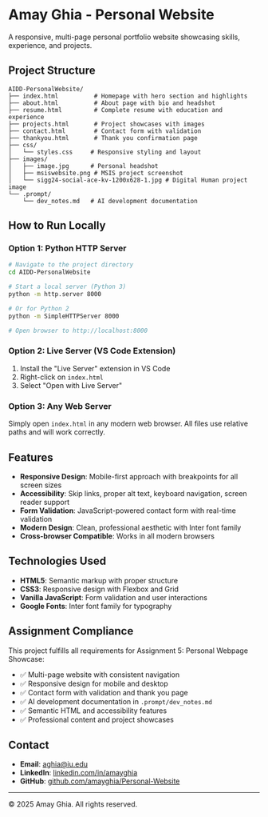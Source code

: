 # Amay Ghia - Personal Website

A responsive, multi-page personal portfolio website showcasing skills, experience, and projects.

## Project Structure

```
AIDD-PersonalWebsite/
├── index.html          # Homepage with hero section and highlights
├── about.html          # About page with bio and headshot
├── resume.html         # Complete resume with education and experience
├── projects.html       # Project showcases with images
├── contact.html        # Contact form with validation
├── thankyou.html       # Thank you confirmation page
├── css/
│   └── styles.css     # Responsive styling and layout
├── images/
│   ├── image.jpg      # Personal headshot
│   ├── msiswebsite.png # MSIS project screenshot
│   └── sigg24-social-ace-kv-1200x628-1.jpg # Digital Human project image
└── .prompt/
    └── dev_notes.md   # AI development documentation
```

## How to Run Locally

### Option 1: Python HTTP Server
```bash
# Navigate to the project directory
cd AIDD-PersonalWebsite

# Start a local server (Python 3)
python -m http.server 8000

# Or for Python 2
python -m SimpleHTTPServer 8000

# Open browser to http://localhost:8000
```

### Option 2: Live Server (VS Code Extension)
1. Install the "Live Server" extension in VS Code
2. Right-click on `index.html`
3. Select "Open with Live Server"

### Option 3: Any Web Server
Simply open `index.html` in any modern web browser. All files use relative paths and will work correctly.

## Features

- **Responsive Design**: Mobile-first approach with breakpoints for all screen sizes
- **Accessibility**: Skip links, proper alt text, keyboard navigation, screen reader support
- **Form Validation**: JavaScript-powered contact form with real-time validation
- **Modern Design**: Clean, professional aesthetic with Inter font family
- **Cross-browser Compatible**: Works in all modern browsers

## Technologies Used

- **HTML5**: Semantic markup with proper structure
- **CSS3**: Responsive design with Flexbox and Grid
- **Vanilla JavaScript**: Form validation and user interactions
- **Google Fonts**: Inter font family for typography

## Assignment Compliance

This project fulfills all requirements for Assignment 5: Personal Webpage Showcase:
- ✅ Multi-page website with consistent navigation
- ✅ Responsive design for mobile and desktop
- ✅ Contact form with validation and thank you page
- ✅ AI development documentation in `.prompt/dev_notes.md`
- ✅ Semantic HTML and accessibility features
- ✅ Professional content and project showcases

## Contact

- **Email**: aghia@iu.edu
- **LinkedIn**: [linkedin.com/in/amayghia](https://www.linkedin.com/in/amayghia/)
- **GitHub**: [github.com/amayghia/Personal-Website](https://github.com/amayghia/Personal-Website.git)

---

© 2025 Amay Ghia. All rights reserved.
